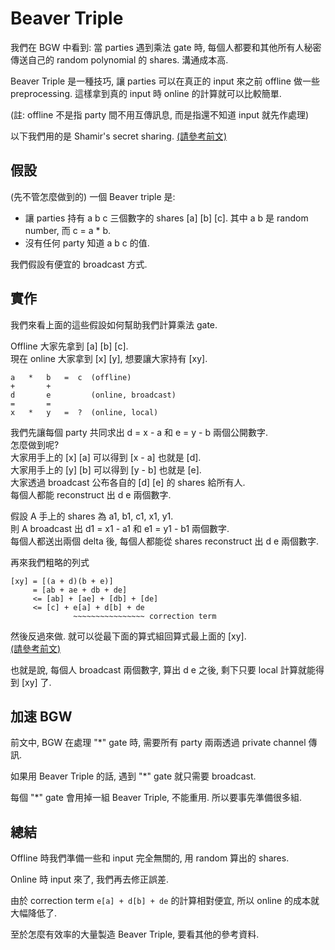 # Beaver Triple

我們在 BGW 中看到: 當 parties 遇到乘法 gate 時, 每個人都要和其他所有人秘密傳送自己的 random polynomial 的 shares. 溝通成本高.

Beaver Triple 是一種技巧, 讓 parties 可以在真正的 input 來之前 offline 做一些 preprocessing. 這樣拿到真的 input 時 online 的計算就可以比較簡單.

(註: offline 不是指 party 間不用互傳訊息, 而是指還不知道 input 就先作處理)

以下我們用的是 Shamir's secret sharing. [(請參考前文)](./Shamir-Secret-Sharing-zh-TW.md)

## 假設

(先不管怎麼做到的) 一個 Beaver triple 是:
- 讓 parties 持有 a b c 三個數字的 shares [a] [b] [c]. 其中 a b 是 random number, 而 c = a * b.
- 沒有任何 party 知道 a b c 的值.

我們假設有便宜的 broadcast 方式.

## 實作

我們來看上面的這些假設如何幫助我們計算乘法 gate.

Offline 大家先拿到 [a] [b] [c].<br>
現在 online 大家拿到 [x] [y], 想要讓大家持有 [xy].

```
a   *   b   =  c  (offline)
+       +
d       e         (online, broadcast)
=       =
x   *   y   =  ?  (online, local)
```
我們先讓每個 party 共同求出 d = x - a 和 e = y - b 兩個公開數字.<br>
怎麼做到呢?<br>
大家用手上的 [x] [a] 可以得到 [x - a] 也就是 [d].<br>
大家用手上的 [y] [b] 可以得到 [y - b] 也就是 [e].<br>
大家透過 broadcast 公布各自的 [d] [e] 的 shares 給所有人.<br>
每個人都能 reconstruct 出 d e 兩個數字.

假設 A 手上的 shares 為 a1, b1, c1, x1, y1.<br>
則 A broadcast 出 d1 = x1 - a1 和 e1 = y1 - b1 兩個數字.<br>
每個人都送出兩個 delta 後, 每個人都能從 shares reconstruct 出 d e 兩個數字.

再來我們粗略的列式
```
[xy] = [(a + d)(b + e)]
     = [ab + ae + db + de]
     <= [ab] + [ae] + [db] + [de]
     <= [c] + e[a] + d[b] + de
              ~~~~~~~~~~~~~~~~ correction term
```
然後反過來做. 就可以從最下面的算式組回算式最上面的 [xy].<br>
[(請參考前文)](./Shamir-Secret-Sharing-zh-TW.md#from-a-b-c-d-p-q-r-s-to-ap--bq--cr--ds)

也就是說, 每個人 broadcast 兩個數字, 算出 d e 之後, 剩下只要 local 計算就能得到 [xy] 了.

## 加速 BGW

前文中, BGW 在處理 "*" gate 時, 需要所有 party 兩兩透過 private channel 傳訊.

如果用 Beaver Triple 的話, 遇到 "*" gate 就只需要 broadcast.

每個 "*" gate 會用掉一組 Beaver Triple, 不能重用. 所以要事先準備很多組.

## 總結

Offline 時我們準備一些和 input 完全無關的, 用 random 算出的 shares.

Online 時 input 來了, 我們再去修正誤差.

由於 correction term `e[a] + d[b] + de` 的計算相對便宜, 所以 online 的成本就大幅降低了.

至於怎麼有效率的大量製造 Beaver Triple, 要看其他的參考資料.
